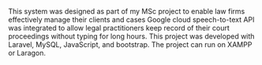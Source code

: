 This system was designed as part of my MSc project to enable law firms effectively manage their clients and cases Google cloud speech-to-text API was integrated to allow legal practitioners keep record of their court proceedings without typing for long hours. This project was developed with Laravel, MySQL, JavaScript, and bootstrap. The project can run on XAMPP or Laragon.
